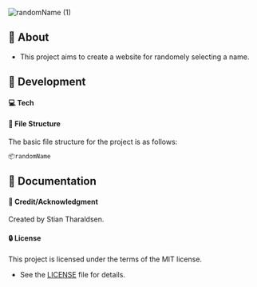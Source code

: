 

![randomName (1)](https://github.com/stiantha/randomName/assets/132207909/7b6dd152-4354-41e7-8d4e-a676973bbc53)

## :beginner: About
- This project aims to create a website for randomely selecting a name.
  
## :wrench: Development

#### :computer: Tech

#### :file_folder: File Structure
The basic file structure for the project is as follows:
```bash
📦randomName

```

## :book: Documentation

#### :star2: Credit/Acknowledgment
Created by Stian Tharaldsen.
#### :lock: License
This project is licensed under the terms of the MIT license.
- See the [LICENSE](LICENSE) file for details.
